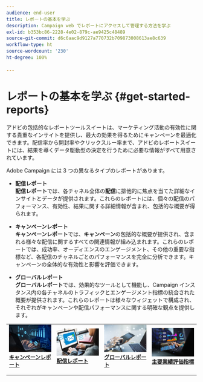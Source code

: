 ```yaml
---
audience: end-user
title: レポートの基本を学ぶ
description: Campaign web でレポートにアクセスして管理する方法を学ぶ
exl-id: b353bc86-2228-4e02-879c-ae9425c48489
source-git-commit: d6c6aac9d9127a770732b709873008613ae8c639
workflow-type: ht
source-wordcount: '230'
ht-degree: 100%

---
```


# レポートの基本を学ぶ {#get-started-reports}

アドビの包括的なレポートツールスイートは、マーケティング活動の有効性に関する貴重なインサイトを提供し、最大の効果を得るためにキャンペーンを最適化できます。配信率から開封率やクリックスルー率まで、アドビのレポートスイートには、結果を導くデータ駆動型の決定を行うために必要な情報がすべて用意されています。

Adobe Campaign には 3 つの異なるタイプのレポートがあります。

* **配信レポート**\
  **配信レポート**&#x200B;では、各チャネル全体の&#x200B;**配信**&#x200B;に排他的に焦点を当てた詳細なインサイトとデータが提供されます。これらのレポートには、個々の配信のパフォーマンス、有効性、結果に関する詳細情報が含まれ、包括的な概要が得られます。

* **キャンペーンレポート**\
  **キャンペーンレポート**&#x200B;では、**キャンペーン**&#x200B;の包括的な概要が提供され、含まれる様々な配信に関するすべての関連情報が組み込まれます。これらのレポートでは、成功率、オーディエンスのエンゲージメント、その他の重要な指標など、各配信のチャネルごとのパフォーマンスを完全に分析できます。キャンペーンの全体的な有効性と影響を評価できます。

* **グローバルレポート**\
  **グローバルレポート**&#x200B;では、効果的なツールとして機能し、Campaign インスタンス内の各チャネルのトラフィックとエンゲージメント指標の統合された概要が提供されます。これらのレポートは様々なウィジェットで構成され、それぞれがキャンペーンや配信パフォーマンスに関する明確な観点を提供します。

<table style="table-layout:fixed"><tr style="border: 0;">
<td>
<a href="campaign-reports.md">
<img alt="[キャンペーンレポートの概要]" src="assets/do-not-localize/campaign_report.jpeg">
</a>
<div>
<a href="campaign-reports.md"><strong>キャンペーンレポート</strong></a>
</div>
<p>
</td>
<td>
<a href="delivery-reports.md">
<img alt="[配信レポートのインサイト]" src="assets/do-not-localize/email_report.jpeg">
</a>
<div><a href="delivery-reports.md"><strong>配信レポート</strong>
</div>
<p>
</td>
<td>
<a href="global-reports.md">
<img alt="[グローバルレポートの概要]" src="assets/do-not-localize/push_report.jpeg">
</a>
<div>
<a href="global-reports.md"><strong>グローバルレポート</strong></a>
</div>
<p></td>
<td>
<a href="kpis.md">
<img alt="[主要業績評価指標の概要]" src="assets/do-not-localize/kpis.jpeg">
</a>
<div>
<a href="kpis.md"><strong>主要業績評価指標</strong></a>
</div>
<p>
</td>
</tr></table>